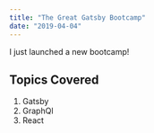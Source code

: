 ```yaml
---
title: "The Great Gatsby Bootcamp"
date: "2019-04-04"
---
```


I just launched a new bootcamp!

## Topics Covered

1. Gatsby
2. GraphQl
3. React